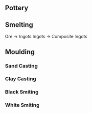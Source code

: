 ## Pottery
## Smelting
Ore -> Ingots
Ingots -> Composite Ingots
## Moulding
### Sand Casting
### Clay Casting
### Black Smiting
### White Smiting